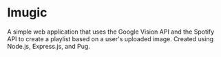 # Imugic
A simple web application that uses the Google Vision API and the Spotify API to create a playlist based on a user's uploaded image.
Created using Node.js, Express.js, and Pug.

